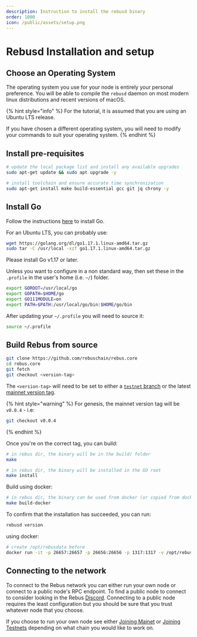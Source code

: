 ```yaml
---
description: Instruction to install the rebusd binary
order: 1000
icon: /public/assets/setup.png
---
```


# Rebusd Installation and setup

## Choose an Operating System

The operating system you use for your node is entirely your personal preference. You will be able to compile the `rebusd` daemon on most modern linux distributions and recent versions of macOS.

{% hint style="info" %}
For the tutorial, it is assumed that you are using an Ubuntu LTS release.

If you have chosen a different operating system, you will need to modify your commands to suit your operating system.
{% endhint %}

## Install pre-requisites

```bash
# update the local package list and install any available upgrades
sudo apt-get update && sudo apt upgrade -y

# install toolchain and ensure accurate time synchronization
sudo apt-get install make build-essential gcc git jq chrony -y
```

## Install Go

Follow the instructions [here](https://golang.org/doc/install) to install Go.

For an Ubuntu LTS, you can probably use:

```bash
wget https://golang.org/dl/go1.17.1.linux-amd64.tar.gz
sudo tar -C /usr/local -xzf go1.17.1.linux-amd64.tar.gz
```

Please install Go v1.17 or later.

Unless you want to configure in a non standard way, then set these in the `.profile` in the user's home (i.e. `~/`) folder.

```bash
export GOROOT=/usr/local/go
export GOPATH=$HOME/go
export GO111MODULE=on
export PATH=$PATH:/usr/local/go/bin:$HOME/go/bin
```

After updating your `~/.profile` you will need to source it:

```bash
source ~/.profile
```

## Build Rebus from source

```bash
git clone https://github.com/rebuschain/rebus.core
cd rebus.core
git fetch
git checkout <version-tag>
```

The `<version-tag>` will need to be set to either a [`testnet` branch](joining-the-testnets.md#current-testnets) or the latest [mainnet version tag](joining-mainnet.md).

{% hint style="warning" %}
For genesis, the mainnet version tag will be `v0.0.4` - i.e:

```bash
git checkout v0.0.4
```
{% endhint %}

Once you're on the correct tag, you can build:

```bash
# in rebus dir, the binary will be in the build/ folder
make 
```

```bash
# in rebus dir, the binary will be installed in the GO root
make install
```

Build using docker:
```bash
# in rebus dir, the binary can be used from docker (or copied from docker)
make build-docker
```


To confirm that the installation has succeeded, you can run:

```bash
rebusd version
```

using docker:

```bash
# create /opt/rebusdata before 
docker run -it -p 26657:26657 -p 26656:26656 -p 1317:1317 -v /opt/rebusdata/:/.rebusd -t rebuslab/rebus:latest version
```




## Connecting to the network

To connect to the Rebus network you can either run your own node or connect to a public node's RPC endpoint. To find a public node to connect to consider looking in the Rebus [Discord](https://discord.gg/QcWPfK4gJ2). Connecting to a public node requires the least configuration but you should be sure that you trust whatever node that you choose.

If you choose to run your own node see either [Joining Mainet](joining-mainnet.md) or [Joining Testnets](joining-the-testnets.md) depending on what chain you would like to work on.

